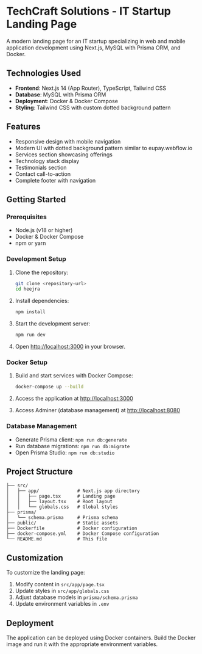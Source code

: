 # TechCraft Solutions - IT Startup Landing Page

A modern landing page for an IT startup specializing in web and mobile application development using Next.js, MySQL with Prisma ORM, and Docker.

## Technologies Used

- **Frontend**: Next.js 14 (App Router), TypeScript, Tailwind CSS
- **Database**: MySQL with Prisma ORM
- **Deployment**: Docker & Docker Compose
- **Styling**: Tailwind CSS with custom dotted background pattern

## Features

- Responsive design with mobile navigation
- Modern UI with dotted background pattern similar to eupay.webflow.io
- Services section showcasing offerings
- Technology stack display
- Testimonials section
- Contact call-to-action
- Complete footer with navigation

## Getting Started

### Prerequisites

- Node.js (v18 or higher)
- Docker & Docker Compose
- npm or yarn

### Development Setup

1. Clone the repository:
   ```bash
   git clone <repository-url>
   cd heejra
   ```

2. Install dependencies:
   ```bash
   npm install
   ```

3. Start the development server:
   ```bash
   npm run dev
   ```

4. Open [http://localhost:3000](http://localhost:3000) in your browser.

### Docker Setup

1. Build and start services with Docker Compose:
   ```bash
   docker-compose up --build
   ```

2. Access the application at [http://localhost:3000](http://localhost:3000)

3. Access Adminer (database management) at [http://localhost:8080](http://localhost:8080)

### Database Management

- Generate Prisma client: `npm run db:generate`
- Run database migrations: `npm run db:migrate`
- Open Prisma Studio: `npm run db:studio`

## Project Structure

```
├── src/
│   ├── app/              # Next.js app directory
│   │   ├── page.tsx      # Landing page
│   │   ├── layout.tsx    # Root layout
│   │   └── globals.css   # Global styles
├── prisma/
│   └── schema.prisma     # Prisma schema
├── public/               # Static assets
├── Dockerfile            # Docker configuration
├── docker-compose.yml    # Docker Compose configuration
└── README.md             # This file
```

## Customization

To customize the landing page:

1. Modify content in `src/app/page.tsx`
2. Update styles in `src/app/globals.css`
3. Adjust database models in `prisma/schema.prisma`
4. Update environment variables in `.env`

## Deployment

The application can be deployed using Docker containers. Build the Docker image and run it with the appropriate environment variables.